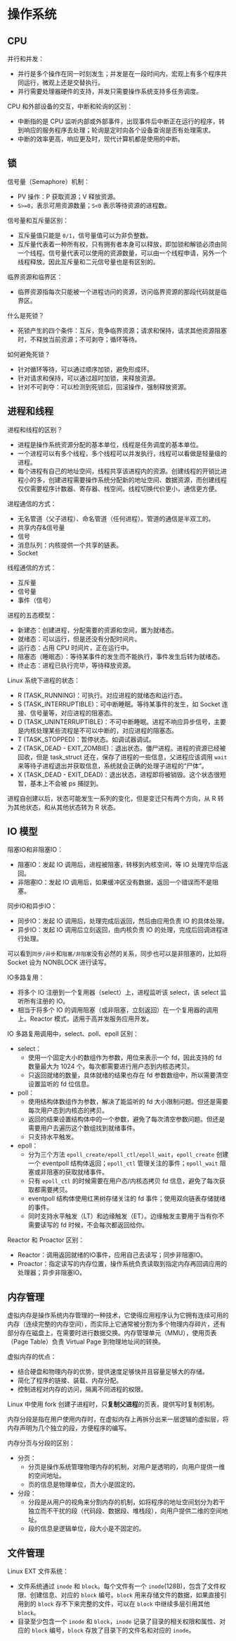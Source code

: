 # 操作系统

## CPU

并行和并发：

- 并行是多个操作在同一时刻发生；并发是在一段时间内，宏观上有多个程序共同运行，微观上还是交替执行。
- 并行需要处理器硬件的支持，并发只需要操作系统支持多任务调度。

CPU 和外部设备的交互，中断和轮询的区别：

- 中断指的是 CPU 监听内部或外部事件，出现事件后中断正在运行的程序，转到响应的服务程序去处理；轮询是定时向各个设备查询是否有处理需求。
- 中断的效率更高，响应更及时，现代计算机都是使用的中断。

## 锁

信号量（Semaphore）机制：

- PV 操作：P 获取资源；V 释放资源。
- `S>=0`，表示可用资源数量；`S<0` 表示等待资源的进程数。

信号量和互斥量区别：

- 互斥量值只能是 `0/1`，信号量值可以为非负整数。
- 互斥量代表着一种所有权，只有拥有者本身可以释放，即加锁和解锁必须由同一个线程。信号量代表可以使用的资源数量，可以由一个线程申请，另外一个线程释放。因此互斥量和二元信号量也是有区别的。

临界资源和临界区：

- 临界资源指每次只能被一个进程访问的资源，访问临界资源的那段代码就是临界区。

什么是死锁？

- 死锁产生的四个条件：互斥，竞争临界资源；请求和保持，请求其他资源阻塞时，不释放当前资源；不可剥夺；循环等待。

如何避免死锁？

- 针对循环等待，可以通过顺序加锁，避免形成环。
- 针对请求和保持，可以通过超时加锁，来释放资源。
- 针对不可剥夺：可以检测到死锁后，回滚操作，强制释放资源。

## 进程和线程

进程和线程的区别？

- 进程是操作系统资源分配的基本单位，线程是任务调度的基本单位。
- 一个进程可以有多个线程，多个线程可以并发执行，线程可以看做是轻量级的进程。
- 每个进程有自己的地址空间，线程共享该进程内的资源。创建线程的开销比进程小的多，创建进程需要操作系统分配新的地址空间、数据资源，而创建线程仅仅需要程序计数器、寄存器、栈空间。线程切换代价更小，通信更方便。

进程通信的方式：

- 无名管道（父子进程）、命名管道（任何进程）。管道的通信是半双工的。
- 共享内存&信号量
- 信号
- 消息队列：内核提供一个共享的链表。
- Socket

线程通信的方式：

- 互斥量
- 信号量
- 事件（信号）

进程的五态模型：

- 新建态：创建进程，分配需要的资源和空间，置为就绪态。
- 就绪态：可以运行，但是还没有分配时间片。
- 运行态：占用 CPU 时间片，正在运行中。
- 阻塞态（睡眠态）：等待某事件的发生而不能执行，事件发生后转为就绪态。
- 终止态：进程已执行完毕，等待释放资源。

Linux 系统下进程的状态：

- R (TASK_RUNNING)：可执行。对应进程的就绪态和运行态。
- S (TASK_INTERRUPTIBLE)：可中断睡眠。等待某事件的发生，如 Socket 连接、信号量等，对应进程的阻塞态。
- D (TASK_UNINTERRUPTIBLE)：不可中断睡眠。进程不响应异步信号，主要是内核处理某些流程是不可以中断的，对应进程的阻塞态。
- T (TASK_STOPPED)：暂停状态。如调试器调试。
- Z (TASK_DEAD - EXIT_ZOMBIE)：退出状态，僵尸进程。进程的资源已经被回收，但是 task_struct 还在，保存了进程的一些信息，父进程应该调用 `wait` 来等待子进程退出并获取信息，系统就会正确的处理子进程的“尸体”。
- X (TASK_DEAD - EXIT_DEAD)：退出状态，进程即将被销毁。这个状态很短暂，基本上不会被 ps 捕捉到。

进程自创建以后，状态可能发生一系列的变化，但是变迁只有两个方向，从 R 转为其他状态，和从其他状态转为 R 状态。

## IO 模型

阻塞IO和非阻塞IO：

- 阻塞IO：发起 IO 调用后，进程被阻塞，转移到内核空间，等 IO 处理完毕后返回。
- 非阻塞IO：发起 IO 调用后，如果缓冲区没有数据，返回一个错误而不是阻塞。

同步IO和异步IO：

- 同步IO：发起 IO 调用后，处理完成后返回，然后由应用负责 IO 的具体处理。
- 异步IO：发起 IO 调用后立刻返回，由内核负责 IO 的处理，完成后回调进程进行处理。

可以看到`同步/异步`和`阻塞/非阻塞`没有必然的关系，同步也可以是非阻塞的，比如将 Socket 设为 NONBLOCK 进行读写。

IO多路复用：

- 将多个 IO 注册到一个复用器（select）上，进程监听该 select，该 select 监听所有注册的 IO。
- 相当于将多个 IO 的调用阻塞（或非阻塞，立刻返回）在一个复用器的调用上。Reactor 模式，适用于高并发服务应用开发。

IO 多路复用调用中，select、poll、epoll 区别：

- select：
  - 使用一个固定大小的数组作为参数，用位来表示一个 fd，因此支持的 fd 数量最大为 1024 个。每次都需要进行用户态到内核态拷贝。
  - 只返回就绪的数量，具体就绪的结果也存在 fd 参数数组中，所以需要清空设置监听的 fd 位信息。
- poll：
  - 使用结构体数组作为参数，解决了能监听的 fd 大小限制问题。但还是需要每次用户态到内核态的拷贝。
  - 返回的结果设置结构体中的一个参数，避免了每次清空参数问题。但还是需要用户去遍历这个数组找到就绪事件。
  - 只支持水平触发。
- epoll：
  - 分为三个方法 `epoll_create/epoll_ctl/epoll_wait`，`epoll_create` 创建一个 eventpoll 结构体返回；`epoll_ctl` 管理关注的事件；`epoll_wait` 阻塞或非阻塞的获取就绪事件。
  - 只有 `epoll_ctl` 的时候需要在用户态/内核态拷贝 fd 信息，避免了每次获取都需要拷贝。
  - eventpoll 结构体使用红黑树存储关注的 fd 事件；使用双向链表存储就绪的事件。
  - 同时支持水平触发（LT）和边缘触发（ET）。边缘触发主要用于当有你不需要读写的 fd 时候，不会每次都返回给你。

Reactor 和 Proactor 区别：

- Reactor：调用返回就绪的IO事件，应用自己去读写；同步非阻塞IO。
- Proactor：指定读写的内存位置，操作系统负责读取到指定内存再回调应用的处理器；异步非阻塞IO。

## 内存管理

虚拟内存是操作系统内存管理的一种技术，它使得应用程序认为它拥有连续可用的内存（连续完整的内存空间），而实际上它通常被分割为多个物理内存碎片，还有部分存在磁盘上，在需要时进行数据交换。内存管理单元（MMU），使用页表（Page Table）负责 Virtual Page 到物理地址间的转换。

虚拟内存的优点：

- 结合硬盘和物理内存的优势，提供速度足够快并且容量足够大的存储。
- 简化了程序的链接、装载、内存分配。
- 控制进程对内存的访问，隔离不同进程的权限。

Linux 中使用 fork 创建子进程时，只**复制父进程**的页表，提供写时复制机制。

内存分段是指在用户使用内存时，在虚拟内存上再拆分出来一层逻辑的虚拟层，将内存声明为几个独立的段，方便程序的编写。

内存分页与分段的区别：

- 分页：
  - 分页是操作系统管理物理内存的机制，对用户是透明的，向用户提供一维的空间地址。
  - 页的信息是物理单位，页大小是固定的。
- 分段：
  - 分段是从用户的视角来分割内存的机制，如将程序的地址空间划分为若干独立而不干扰的段（代码段、数据段、堆栈段），向用户提供二维的空间地址。
  - 段的信息是逻辑单位，段大小是不固定的。

## 文件管理

Linux EXT 文件系统：

- 文件系统通过 `inode` 和 `block`。每个文件有一个 `inode`(128B)，包含了文件权限、创建信息、对应的 `block` 编号。`block` 用来存储文件的数据，如果直接引用到的 `block` 存不下来完整的文件，可以在 `block` 中继续多层引用其他 `block`。
- 目录至少包含一个 `inode` 和 `block`，`inode` 记录了目录的相关权限和属性、对应的 `block` 编号，`block` 存放了目录下的文件名和对应的 `inode`。
